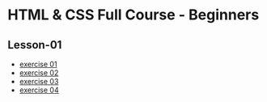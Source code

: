 # HTML & CSS Full Course - Beginners

## Lesson-01

- [exercise 01](https://iamsnm2892.github.io/htmlcssfillcourse/lesson-01/exercise/1a.html)
- [exercise 02](https://iamsnm2892.github.io/htmlcssfillcourse/lesson-01/exercise/1b.html)
- [exercise 03](https://iamsnm2892.github.io/htmlcssfillcourse/lesson-01/exercise/1c.html)
- [exercise 04](https://iamsnm2892.github.io/htmlcssfillcourse/lesson-01/exercise/1d.html)
